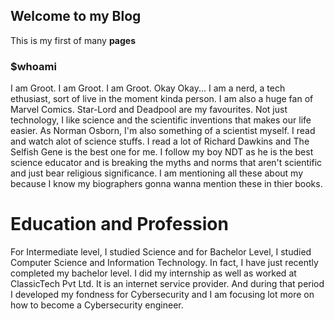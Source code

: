 ## Welcome to my Blog
This is my first of many **pages**

### $whoami
I am Groot. I am Groot. I am Groot.
Okay Okay...
I am a nerd, a tech ethusiast, sort of live in the moment kinda person. I am also a huge fan of Marvel Comics. Star-Lord and Deadpool are my favourites. Not just technology, I like science and the scientific inventions that makes our life easier. As Norman Osborn, I'm also something of a scientist myself. I read and watch alot of science stuffs. I read a lot of Richard Dawkins and The Selfish Gene is the best one for me. I follow my boy NDT as he is the best science educator and is breaking the myths and norms that aren't scientific and just bear religious significance. I am mentioning all these about my because I know my biographers gonna wanna mention these in thier books. 

# Education and Profession
 For Intermediate level, I studied Science and for Bachelor Level, I studied Computer Science and Information Technology. In fact, I have just recently completed my bachelor level. I did my internship as well as worked at ClassicTech Pvt Ltd. It is an internet service provider. And during that period I developed my fondness for Cybersecurity and I am focusing lot more on how to become a Cybersecurity engineer.
